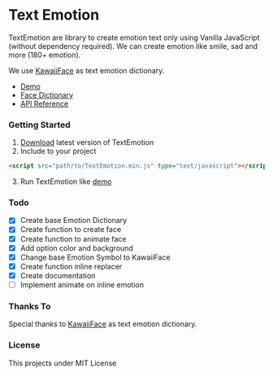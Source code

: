 # Text Emotion

TextEmotion are library to create emotion text only using Vanilla JavaScript (without dependency required). We can create emotion like smile, sad and more (180+ emotion).

We use [KawaiiFace](https://kawaiiface.net/happy-kawaii-faces/) as text emotion dictionary.

- [Demo](https://muhibbudins.github.io/text-emotion/#/preview)
- [Face Dictionary](https://muhibbudins.github.io/text-emotion/#/face)
- [API Reference](https://muhibbudins.github.io/text-emotion/#/api)

### Getting Started

1. [Download](https://raw.githubusercontent.com/muhibbudins/text-emotion/master/dist/TextEmotion.min.js) latest version of TextEmotion
2. Include to your project
```html
<script src="path/to/TextEmotion.min.js" type="text/javascript"></script>
```
3. Run TextEmotion like [demo](https://muhibbudins.github.io/text-emotion/#/preview)

### Todo

- [x] Create base Emotion Dictionary
- [x] Create function to create face
- [x] Create function to animate face
- [x] Add option color and background
- [x] Change base Emotion Symbol to KawaiiFace
- [x] Create function inline replacer
- [x] Create documentation
- [ ] Implement animate on inline emotion

### Thanks To

Special thanks to [KawaiiFace](https://kawaiiface.net/happy-kawaii-faces/) as text emotion dictionary.

### License

This projects under MIT License